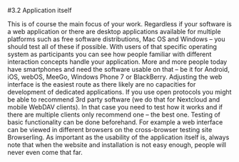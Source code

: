 #3.2 Application itself

This is of course the main focus of your work. 
Regardless if your software is a web application or there are desktop applications available for multiple platforms such as free software distributions, Mac OS and Windows – you should test all of these if possible. With users of that specific operating system as participants you can see how people familiar with different interaction concepts handle your application. 
More and more people today have smartphones and need the software usable on that – be it for Android, iOS, webOS, MeeGo, Windows Phone 7 or BlackBerry. Adjusting the web interface is the easiest route as there likely are no capacities for development of dedicated applications. If you use open protocols you might be able to recommend 3rd party software (we do that for Nextcloud and mobile WebDAV clients). In that case you need to test how it works and if there are multiple clients only recommend one – the best one. 
Testing of basic functionality can be done beforehand. For example a web interface can be viewed in different browsers on the cross-browser testing site Browserling. 
As important as the usability of the application itself is, always note that when the website and installation is not easy enough, people will never even come that far. 
